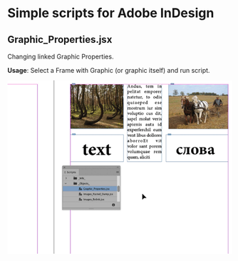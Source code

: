 # Simple scripts for Adobe InDesign

## Graphic_Properties.jsx
Changing linked Graphic Properties.  

**Usage**: Select a Frame with Graphic (or graphic itself) and run script.  

![Usage](https://raw.githubusercontent.com/yozhic/simple-Adobe-InDesign-scripts/main/assets/Graphic_Properties.gif)  
